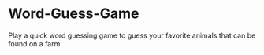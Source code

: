 # Word-Guess-Game
Play a quick word guessing game to guess your favorite animals that can be found on a farm.
